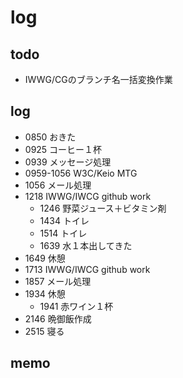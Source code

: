 #  log

## todo

- IWWG/CGのブランチ名一括変換作業

## log

- 0850 おきた
- 0925 コーヒー１杯
- 0939 メッセージ処理
- 0959-1056 W3C/Keio MTG
- 1056 メール処理
- 1218 IWWG/IWCG github work
  - 1246 野菜ジュース＋ビタミン剤
  - 1434 トイレ
  - 1514 トイレ
  - 1639 水１本出してきた
- 1649 休憩
- 1713 IWWG/IWCG github work
- 1857 メール処理
- 1934 休憩
  - 1941 赤ワイン１杯
- 2146 晩御飯作成
- 2515 寝る

## memo

